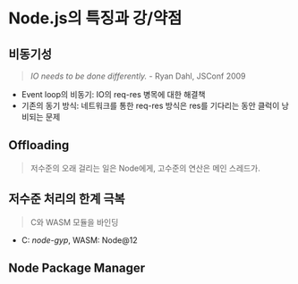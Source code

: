 # Node.js의 특징과 강/약점

## 비동기성
> *IO needs to be done differently.* - Ryan Dahl, JSConf 2009

* Event loop의 비동기: IO의 req-res 병목에 대한 해결책
* 기존의 동기 방식: 네트워크를 통한 req-res 방식은 res를 기다리는 동안 클럭이 낭비되는 문제

## Offloading
> 저수준의 오래 걸리는 일은 Node에게, 고수준의 연산은 메인 스레드가.

## 저수준 처리의 한계 극복
> C와 WASM 모듈을 바인딩

* C: *node-gyp*, WASM: Node@12

## Node Package Manager
